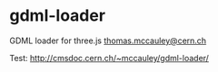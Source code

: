 # gdml-loader
GDML loader for three.js
<thomas.mccauley@cern.ch>

Test:
http://cmsdoc.cern.ch/~mccauley/gdml-loader/
